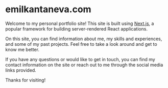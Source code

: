 # emilkantaneva.com

Welcome to my personal portfolio site! This site is built using [Next.js](https://nextjs.org/), a popular framework for building server-rendered React applications.

On this site, you can find information about me, my skills and experiences, and some of my past projects. Feel free to take a look around and get to know me better.

If you have any questions or would like to get in touch, you can find my contact information on the site or reach out to me through the social media links provided.

Thanks for visiting!
